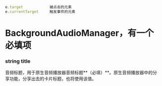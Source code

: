 







```js
e.target			被点击的元素
e.currentTarget		触发事件的元素
```







# BackgroundAudioManager，有一个必填项



### string title

音频标题，用于原生音频播放器音频标题**（必填）**。原生音频播放器中的分享功能，分享出去的卡片标题，也将使用该值。
